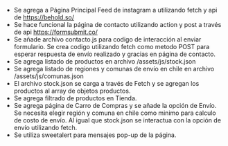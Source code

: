 - Se agrega a Página Principal Feed de instagram a utilizando fetch y api de https://behold.so/
- Se hace funcional la página de contacto utilizando action y post a través de api https://formsubmit.co/
- Se añade archivo contacto.js para codigo de interacción al enviar formulario. Se crea codigo utilizando fetch como metodo POST para esperar respuesta de envío realizado y gracias en página de contacto.
- Se agrega listado de productos en archivo /assets/js/stock.json
- Se agrega listado de regiones y comunas de envío en chile en archivo /assets/js/comunas.json
- El archivo stock.json se carga a través de Fetch y se agregan los productos al array de objetos productos.
- Se agrega filtrado de productos en Tienda.
- Se agrega página de Carro de Compras y se añade la opción de Envío. Se necesita elegir región y comuna en chile como minimo para calculo de costo de envío. Al igual que stock.json se interactua con la opción de envío utilizando fetch.
- Se utiliza sweetalert para mensajes pop-up de la página. 